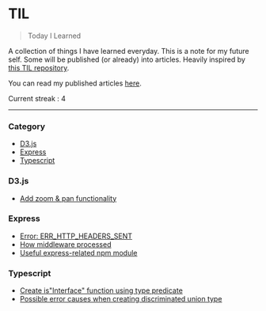 # TIL

> Today I Learned

A collection of things I have learned everyday. This is a note for my future self. Some will be published (or already) into articles. Heavily inspired by [this TIL repository](https://github.com/jbranchaud/til).

You can read my published articles [here](https://dev.to/mustafamilyas).

Current streak : 4

---

### Category

- [D3.js](#d3js)
- [Express](#express)
- [Typescript](#typescript)

### D3.js

- [Add zoom & pan functionality](/d3/add-zoom-and-pan.md)

### Express

- [Error: ERR_HTTP_HEADERS_SENT](/express/err-http-headers-sent.md)
- [How middleware processed](/express/middleware-run-sequence.md)
- [Useful express-related npm module](/express/useful-express-related-module.md)

### Typescript

- [Create is"Interface" function using type predicate](/typescript/create-is-interface-function.md)
- [Possible error causes when creating discriminated union type](/typescript/discriminated-union-type-error.md)
